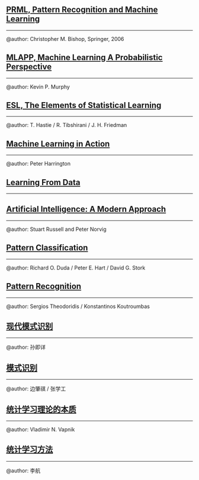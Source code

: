 ## [PRML, Pattern Recognition and Machine Learning](http://research.microsoft.com/en-us/um/people/cmbishop/prml/)
---
@author: Christopher M. Bishop, Springer, 2006

## [MLAPP, Machine Learning A Probabilistic Perspective](http://book.douban.com/subject/10758624/)
---
@author: Kevin P. Murphy 

## [ESL, The Elements of Statistical Learning](http://book.douban.com/subject/1761179/)
---
@author: T. Hastie / R. Tibshirani / J. H. Friedman 

## [Machine Learning in Action](http://book.douban.com/subject/6962285/)
---
@author: Peter Harrington 

## [Learning From Data](http://work.caltech.edu/telecourse.html)
---

## [Artificial Intelligence: A Modern Approach](http://aima.cs.berkeley.edu/)
---
@author: Stuart Russell and Peter Norvig

## [Pattern Classification](http://book.douban.com/subject/1788544/)
---
@author: Richard O. Duda / Peter E. Hart / David G. Stork 

## [Pattern Recognition](http://book.douban.com/subject/4603803/)
---
@author: Sergios Theodoridis / Konstantinos Koutroumbas 

## [现代模式识别](http://book.douban.com/subject/1237311/)
---
@author: 孙即详

## [模式识别](http://book.douban.com/subject/1119445/)
---
@author: 边肇祺 / 张学工 

## [统计学习理论的本质](http://book.douban.com/subject/1507931/)
---
@author: Vladimir N. Vapnik 

## [统计学习方法](http://book.douban.com/subject/10590856/)
---
@author: 李航 
